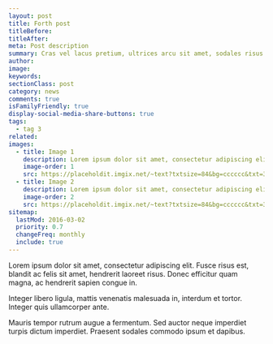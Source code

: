 ```yaml
---
layout: post
title: Forth post
titleBefore:
titleAfter:
meta: Post description
summary: Cras vel lacus pretium, ultrices arcu sit amet, sodales risus. Mauris mattis tempor velit, id vehicula neque elementum sed. Ut vulputate enim congue, finibus enim et, pulvinar ex.
author:
image:
keywords:
sectionClass: post
category: news
comments: true
isFamilyFriendly: true
display-social-media-share-buttons: true
tags:
  - tag 3
related:
images:
  - title: Image 1
    description: Lorem ipsum dolor sit amet, consectetur adipiscing elit.
    image-order: 1
    src: https://placeholdit.imgix.net/~text?txtsize=84&bg=cccccc&txt=320x477&w=320&h=477
  - title: Image 2
    description: Lorem ipsum dolor sit amet, consectetur adipiscing elit.
    image-order: 2
    src: https://placeholdit.imgix.net/~text?txtsize=84&bg=cccccc&txt=320x477&w=320&h=477
sitemap:
  lastMod: 2016-03-02
  priority: 0.7
  changeFreq: monthly
  include: true
---
```


Lorem ipsum dolor sit amet, consectetur adipiscing elit. Fusce risus est, blandit ac felis sit amet, hendrerit laoreet risus. Donec efficitur quam magna, ac hendrerit sapien congue in.

Integer libero ligula, mattis venenatis malesuada in, interdum et tortor. Integer quis ullamcorper ante.

Mauris tempor rutrum augue a fermentum. Sed auctor neque imperdiet turpis dictum imperdiet. Praesent sodales commodo ipsum et dapibus.
